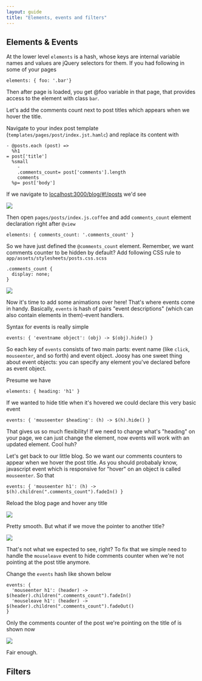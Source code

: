 ```yaml
---
layout: guide
title: "Elements, events and filters"
---
```


## Elements & Events

At the lower level `elements` is a hash, whose keys are internal variable names and values are jQuery selectors for them. If you had following in some of your pages

    elements: { foo: '.bar'}

Then after page is loaded, you get @foo variable in that page, that provides access to the element with class `bar`.

Let's add the comments count next to post titles which appears when we hover the title.

Navigate to your index post template (`templates/pages/post/index.jst.hamlc`) and replace its content with

    - @posts.each (post) =>
      %h1
    = post['title']
      %small
        -
        .comments_count= post['comments'].length
        comments
      %p= post['body']

If we navigate to [localhost:3000/blog/#!/posts](http://localhost:3000/blog/#!/posts) we'd see

![](http://f.cl.ly/items/2Z1m3R3D0u0v1A423K3B/Screen%20Shot%202012-02-19%20at%207.55.23%20PM.png)

Then open `pages/posts/index.js.coffee` and add `comments_count` element declaration right after `@view`

    elements: { comments_count: '.comments_count' }

So we have just defined the `@comments_count` element. Remember, we want comments counter to be hidden by default? Add following CSS rule to `app/assets/stylesheets/posts.css.scss`

    .comments_count {
      display: none;
    }

![](http://f.cl.ly/items/3a0r2c240c2P0D0P202j/Screen%20Shot%202012-02-19%20at%2010.25.50%20PM.png)

Now it's time to add some animations over here! That's where events come in handy. Basically, `events` is hash of pairs "event descriptions" (which can also contain elements in them)-event handlers.

Syntax for events is really simple

    events: { 'eventname object': (obj) -> $(obj).hide() }

So each key of `events` consists of two main parts: event name (like `click`, `mouseenter`, and so forth) and event object. Joosy has one sweet thing about event objects: you can specify any element you've declared before as event object.

Presume we have

    elements: { heading: 'h1' }

If we wanted to hide title when it's hovered we could declare this very basic event

    events: { 'mouseenter $heading': (h) -> $(h).hide() }

That gives us so much flexibility! If we need to change what's
"heading" on your page, we can just change the element, now events will work with an updated element. Cool huh?

Let's get back to our little blog. So we want our comments counters to appear when we hover the post title. As you should probabaly know, javascript event which is responsive for "hover" on an object is called `mouseenter`. So that

    events: { 'mouseenter h1': (h) -> $(h).children(".comments_count").fadeIn() }

Reload the blog page and hover any title

![](http://f.cl.ly/items/210n173D3H0S1t1Y271M/Screen%20Shot%202012-02-19%20at%2010.43.15%20PM.png)

Pretty smooth. But what if we move the pointer to another title?

![](http://f.cl.ly/items/1y1w210x1w1N3f2W183P/Screen%20Shot%202012-02-19%20at%2010.44.51%20PM.png)

That's not what we expected to see, right? To fix that we simple need to handle the `mouseleave` event to hide comments counter when we're not pointing at the post title anymore.

Change the `events` hash like shown below

    events: {
      'mouseenter h1': (header) -> $(header).children(".comments_count").fadeIn()
      'mouseleave h1': (header) -> $(header).children(".comments_count").fadeOut()
    }

Only the comments counter of the post we're pointing on the title of
is shown now

![](f.cl.ly/items/231X231r0l2i1L3K0t23/Screen%20Shot%202012-02-19%20at%2010.47.21%20PM.png)

Fair enough.

## Filters
